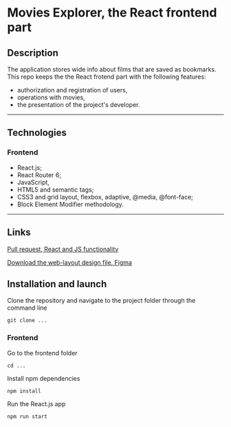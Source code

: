 # Movies Explorer, the React frontend part

## Description
The application stores wide info about films that are saved as bookmarks. This repo keeps the the React frotend part with the following features:
- authorization and registration of users,
- operations with movies,
- the presentation of the project's developer.

---

## Technologies

### Frontend
- React.js;
- React Router 6;
- JavaScript,
- HTML5 and semantic tags;
- CSS3 and grid layout, flexbox, adaptive, @media, @font-face;
- Block Element Modifier methodology.

---

## Links
[Pull request, React and JS functionality](https://github.com/timurgain/movies-explorer-frontend/pull/7)

[Download the web-layout design file, Figma](https://disk.yandex.ru/d/9kdGe-IknVQiWw)


## Installation and launch

Clone the repository and navigate to the project folder through the command line
```
git clone ...
```

### Frontend

Go to the frontend folder
```
cd ...
```
Install npm dependencies
```
npm install
```
Run the React.js app
```
npm run start
```
